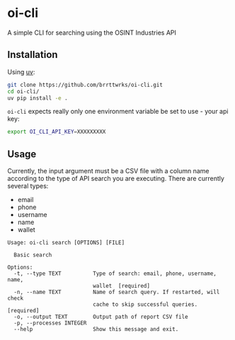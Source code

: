 # oi-cli

A simple CLI for searching using the OSINT Industries API

## Installation

Using [uv](https://docs.astral.sh/uv/):

```bash
git clone https://github.com/brrttwrks/oi-cli.git
cd oi-cli/
uv pip install -e .
```

`oi-cli` expects really only one environment variable be set to use - your api key:

```bash
export OI_CLI_API_KEY=XXXXXXXXX
```

## Usage

Currently, the input argument must be a CSV file with a column name according to the type of API search you are executing. There are currently several types:

- email
- phone
- username
- name
- wallet

```
Usage: oi-cli search [OPTIONS] [FILE]

  Basic search

Options:
  -t, --type TEXT          Type of search: email, phone, username, name,
                           wallet  [required]
  -n, --name TEXT          Name of search query. If restarted, will check
                           cache to skip successful queries.  [required]
  -o, --output TEXT        Output path of report CSV file
  -p, --processes INTEGER
  --help                   Show this message and exit.
```
